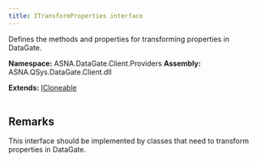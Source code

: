 ```yaml
---
title: ITransformProperties interface
---
```


Defines the methods and properties for transforming properties in DataGate.

**Namespace:** ASNA.DataGate.Client.Providers
**Assembly:** ASNA.QSys.DataGate.Client.dll

**Extends:** [ICloneable](https://learn.microsoft.com/en-us/dotnet/api/system.icloneable?view=net-8.0)
<br>
<br>

## Remarks
This interface should be implemented by classes that need to transform properties in DataGate.

<br>
<br>
